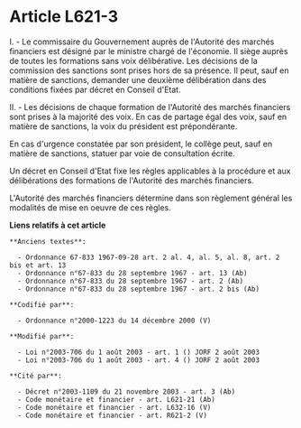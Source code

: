 # Article L621-3

I. - Le commissaire du Gouvernement auprès de l'Autorité des marchés financiers est désigné par le ministre chargé de
l'économie. Il siège auprès de toutes les formations sans voix délibérative. Les décisions de la commission des sanctions
sont prises hors de sa présence. Il peut, sauf en matière de sanctions, demander une deuxième délibération dans des
conditions fixées par décret en Conseil d'Etat.

II. - Les décisions de chaque formation de l'Autorité des marchés financiers sont prises à la majorité des voix. En cas de
partage égal des voix, sauf en matière de sanctions, la voix du président est prépondérante.

En cas d'urgence constatée par son président, le collège peut, sauf en matière de sanctions, statuer par voie de consultation
écrite.

Un décret en Conseil d'Etat fixe les règles applicables à la procédure et aux délibérations des formations de l'Autorité des
marchés financiers.

L'Autorité des marchés financiers détermine dans son règlement général les modalités de mise en oeuvre de ces règles.

**Liens relatifs à cet article**

	**Anciens textes**:

	  - Ordonnance 67-833 1967-09-28 art. 2 al. 4, al. 5, al. 8, art. 2 bis et art. 13
	  - Ordonnance n°67-833 du 28 septembre 1967 - art. 13 (Ab)
	  - Ordonnance n°67-833 du 28 septembre 1967 - art. 2 (Ab)
	  - Ordonnance n°67-833 du 28 septembre 1967 - art. 2 bis (Ab)

	**Codifié par**:

	  - Ordonnance n°2000-1223 du 14 décembre 2000 (V)

	**Modifié par**:

	  - Loi n°2003-706 du 1 août 2003 - art. 1 () JORF 2 août 2003
	  - Loi n°2003-706 du 1 août 2003 - art. 4 () JORF 2 août 2003

	**Cité par**:

	  - Décret n°2003-1109 du 21 novembre 2003 - art. 3 (Ab)
	  - Code monétaire et financier - art. L621-21 (Ab)
	  - Code monétaire et financier - art. L632-16 (V)
	  - Code monétaire et financier - art. R621-2 (V)
